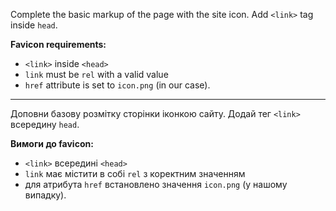 Complete the basic markup of the page with the site icon. Add `<link>` tag inside `head`.

**Favicon requirements:**
- `<link>` inside `<head>`
- `link` must be `rel` with a valid value
- `href` attribute is set to `icon.png` (in our case).

---

Доповни базову розмітку сторінки іконкою сайту. Додай тег `<link>` всередину `head`.

**Вимоги до favicon:**
- `<link>` всередині `<head>`
- `link` має містити в собі `rel` з коректним значенням
- для атрибута `href` встановлено значення `icon.png` (у нашому випадку).